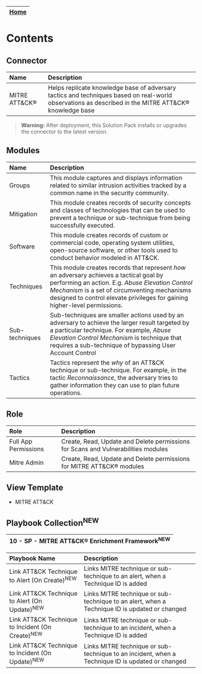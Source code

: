 | [Home](../README.md) |
|----------------------------------------------------------------------------------------------------------------------------|

# Contents

## Connector

| Name              | Description                                                                                                                                              |
|:------------------|:---------------------------------------------------------------------------------------------------------------------------------------------------------|
| MITRE ATT&CK&reg; | Helps replicate knowledge base of adversary tactics and techniques based on real-world observations as described in the MITRE ATT&CK&reg; knowledge base |

>**Warning:** After deployment, this Solution Pack installs or upgrades the connector to the latest version.

## Modules

| Name           | Description                                                                                                                                                                                                                                                                |
|:---------------|:---------------------------------------------------------------------------------------------------------------------------------------------------------------------------------------------------------------------------------------------------------------------------|
| Groups         | This module captures and displays information related to similar intrusion activities tracked by a common name in the security community.                                                                                                                                  |
| Mitigation     | This module creates records of security concepts and classes of technologies that can be used to prevent a technique or sub-technique from being successfully executed.                                                                                                    |
| Software       | This module creates records of custom or commercial code, operating system utilities, open-source software, or other tools used to conduct behavior modeled in ATT&CK.                                                                                                     |
| Techniques     | This module creates records that represent *how* an adversary achieves a tactical goal by performing an action. E.g. *Abuse Elevation Control Mechanism* is a set of circumventing mechanisms designed to control elevate privileges for gaining higher-level permissions. |
| Sub-techniques | Sub-techniques are smaller actions used by an adversary to achieve the larger result targeted by a particular technique. For example, *Abuse Elevation Control Mechanism* is technique that requires a sub-technique of bypassing User Account Control                     |
| Tactics        | Tactics represent the *why* of an ATT&CK technique or sub-technique. For example, in the tactic *Reconnaissance*, the adversary tries to gather information they can use to plan future operations.                                                                        |

## Role

| Role                 | Description                                                                       |
|:---------------------|:----------------------------------------------------------------------------------|
| Full App Permissions | Create, Read, Update and Delete permissions for Scans and Vulnerabilities modules |
| Mitre Admin          | Create, Read, Update and Delete permissions for MITRE ATT&CK&reg; modules         |

## View Template

- MITRE ATT&CK

## Playbook Collection<sup>NEW</sup>

| 10 - SP - MITRE ATT&CK&reg; Enrichment Framework<sup>NEW</sup> |
|:----------------------------------------------------------|

| Playbook Name                                               | Description                                                                                              |
|:------------------------------------------------------------|:---------------------------------------------------------------------------------------------------------|
| Link ATT&CK Technique to Alert (On Create)<sup>NEW</sup>    | Links MITRE technique or sub-technique to an alert, when a Technique ID is added                 |
| Link ATT&CK Technique to Alert (On Update)<sup>NEW</sup>    | Links MITRE technique or sub-technique to an alert, when a Technique ID is updated or changed    |
| Link ATT&CK Technique to Incident (On Create)<sup>NEW</sup> | Links MITRE technique or sub-technique to an incident, when a Technique ID is added              |
| Link ATT&CK Technique to Incident (On Update)<sup>NEW</sup> | Links MITRE technique or sub-technique to an incident, when a Technique ID is updated or changed |